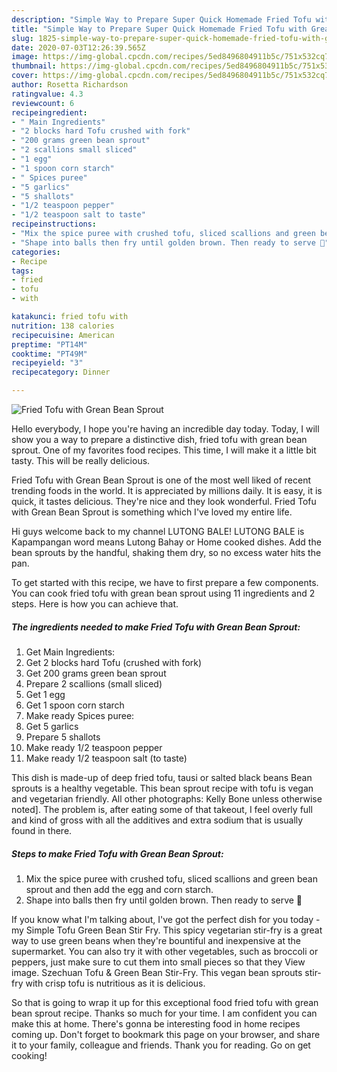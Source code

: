 ```yaml
---
description: "Simple Way to Prepare Super Quick Homemade Fried Tofu with Grean Bean Sprout"
title: "Simple Way to Prepare Super Quick Homemade Fried Tofu with Grean Bean Sprout"
slug: 1825-simple-way-to-prepare-super-quick-homemade-fried-tofu-with-grean-bean-sprout
date: 2020-07-03T12:26:39.565Z
image: https://img-global.cpcdn.com/recipes/5ed8496804911b5c/751x532cq70/fried-tofu-with-grean-bean-sprout-recipe-main-photo.jpg
thumbnail: https://img-global.cpcdn.com/recipes/5ed8496804911b5c/751x532cq70/fried-tofu-with-grean-bean-sprout-recipe-main-photo.jpg
cover: https://img-global.cpcdn.com/recipes/5ed8496804911b5c/751x532cq70/fried-tofu-with-grean-bean-sprout-recipe-main-photo.jpg
author: Rosetta Richardson
ratingvalue: 4.3
reviewcount: 6
recipeingredient:
- " Main Ingredients"
- "2 blocks hard Tofu crushed with fork"
- "200 grams green bean sprout"
- "2 scallions small sliced"
- "1 egg"
- "1 spoon corn starch"
- " Spices puree"
- "5 garlics"
- "5 shallots"
- "1/2 teaspoon pepper"
- "1/2 teaspoon salt to taste"
recipeinstructions:
- "Mix the spice puree with crushed tofu, sliced scallions and green bean sprout and then add the egg and corn starch."
- "Shape into balls then fry until golden brown. Then ready to serve 🥰"
categories:
- Recipe
tags:
- fried
- tofu
- with

katakunci: fried tofu with 
nutrition: 138 calories
recipecuisine: American
preptime: "PT14M"
cooktime: "PT49M"
recipeyield: "3"
recipecategory: Dinner

---
```



![Fried Tofu with Grean Bean Sprout](https://img-global.cpcdn.com/recipes/5ed8496804911b5c/751x532cq70/fried-tofu-with-grean-bean-sprout-recipe-main-photo.jpg)

Hello everybody, I hope you're having an incredible day today. Today, I will show you a way to prepare a distinctive dish, fried tofu with grean bean sprout. One of my favorites food recipes. This time, I will make it a little bit tasty. This will be really delicious.

Fried Tofu with Grean Bean Sprout is one of the most well liked of recent trending foods in the world. It is appreciated by millions daily. It is easy, it is quick, it tastes delicious. They're nice and they look wonderful. Fried Tofu with Grean Bean Sprout is something which I've loved my entire life.

Hi guys welcome back to my channel LUTONG BALE! LUTONG BALE is Kapampangan word means Lutong Bahay or Home cooked dishes. Add the bean sprouts by the handful, shaking them dry, so no excess water hits the pan.


To get started with this recipe, we have to first prepare a few components. You can cook fried tofu with grean bean sprout using 11 ingredients and 2 steps. Here is how you can achieve that.

<!--inarticleads1-->

##### The ingredients needed to make Fried Tofu with Grean Bean Sprout:

1. Get  Main Ingredients:
1. Get 2 blocks hard Tofu (crushed with fork)
1. Get 200 grams green bean sprout
1. Prepare 2 scallions (small sliced)
1. Get 1 egg
1. Get 1 spoon corn starch
1. Make ready  Spices puree:
1. Get 5 garlics
1. Prepare 5 shallots
1. Make ready 1/2 teaspoon pepper
1. Make ready 1/2 teaspoon salt (to taste)


This dish is made-up of deep fried tofu, tausi or salted black beans Bean sprouts is a healthy vegetable. This bean sprout recipe with tofu is vegan and vegetarian friendly. All other photographs: Kelly Bone unless otherwise noted]. The problem is, after eating some of that takeout, I feel overly full and kind of gross with all the additives and extra sodium that is usually found in there. 

<!--inarticleads2-->

##### Steps to make Fried Tofu with Grean Bean Sprout:

1. Mix the spice puree with crushed tofu, sliced scallions and green bean sprout and then add the egg and corn starch.
1. Shape into balls then fry until golden brown. Then ready to serve 🥰


If you know what I&#39;m talking about, I&#39;ve got the perfect dish for you today - my Simple Tofu Green Bean Stir Fry. This spicy vegetarian stir-fry is a great way to use green beans when they&#39;re bountiful and inexpensive at the supermarket. You can also try it with other vegetables, such as broccoli or peppers, just make sure to cut them into small pieces so that they View image. Szechuan Tofu &amp; Green Bean Stir-Fry. This vegan bean sprouts stir-fry with crisp tofu is nutritious as it is delicious. 

So that is going to wrap it up for this exceptional food fried tofu with grean bean sprout recipe. Thanks so much for your time. I am confident you can make this at home. There's gonna be interesting food in home recipes coming up. Don't forget to bookmark this page on your browser, and share it to your family, colleague and friends. Thank you for reading. Go on get cooking!
